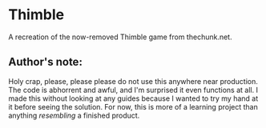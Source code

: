 # Thimble
A recreation of the now-removed Thimble game from thechunk.net.

## Author's note:
Holy crap, please, please please do not use this anywhere near production. The
code is abhorrent and awful, and I'm surprised it even functions at all. I made
this without looking at any guides because I wanted to try my hand at it before
seeing the solution. For now, this is more of a learning project than anything
*resembling* a finished product.
